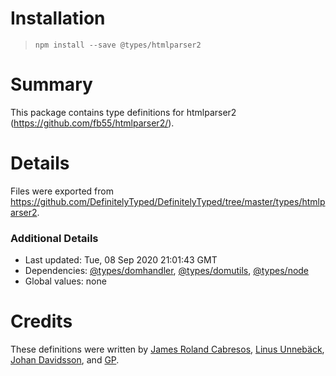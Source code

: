 # Installation
> `npm install --save @types/htmlparser2`

# Summary
This package contains type definitions for htmlparser2 (https://github.com/fb55/htmlparser2/).

# Details
Files were exported from https://github.com/DefinitelyTyped/DefinitelyTyped/tree/master/types/htmlparser2.

### Additional Details
 * Last updated: Tue, 08 Sep 2020 21:01:43 GMT
 * Dependencies: [@types/domhandler](https://npmjs.com/package/@types/domhandler), [@types/domutils](https://npmjs.com/package/@types/domutils), [@types/node](https://npmjs.com/package/@types/node)
 * Global values: none

# Credits
These definitions were written by [James Roland Cabresos](https://github.com/staticfunction), [Linus Unnebäck](https://github.com/LinusU), [Johan Davidsson](https://github.com/johandavidson), and [GP](https://github.com/paambaati).

